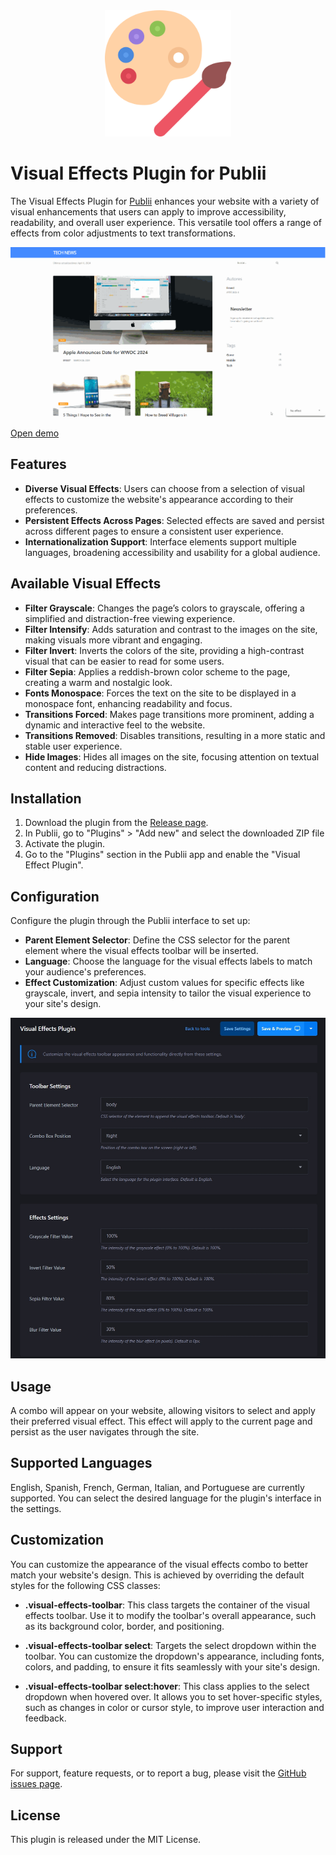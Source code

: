 
<div align="center">
  <img src="https://raw.githubusercontent.com/htejera/publii-visual-effects-plugin/9445c66f42f56336477f9b742a21339c0086107f/thumbnail.svg" width= "40%" height="40%" alt="Marquee Feed Plugin for Publii">
</div>


# Visual Effects Plugin for Publii
The Visual Effects Plugin for [Publii](https://getpublii.com) enhances your website with a variety of visual enhancements that users can apply to improve accessibility, readability, and overall user experience. This versatile tool offers a range of effects from color adjustments to text transformations.

![Plugin demo](https://github.com/htejera/publii-visual-effects-plugin/blob/main/visual-effects.gif?raw=true)


[Open demo](https://marqueeplugin-technews.surge.sh/how-to-breed-villagers-in-minecraft.html)

## Features

- **Diverse Visual Effects**: Users can choose from a selection of visual effects to customize the website's appearance according to their preferences.
- **Persistent Effects Across Pages**: Selected effects are saved and persist across different pages to ensure a consistent user experience.
- **Internationalization Support**: Interface elements support multiple languages, broadening accessibility and usability for a global audience.

## Available Visual Effects

- **Filter Grayscale**: Changes the page’s colors to grayscale, offering a simplified and distraction-free viewing experience.
- **Filter Intensify**: Adds saturation and contrast to the images on the site, making visuals more vibrant and engaging.
- **Filter Invert**: Inverts the colors of the site, providing a high-contrast visual that can be easier to read for some users.
- **Filter Sepia**: Applies a reddish-brown color scheme to the page, creating a warm and nostalgic look.
- **Fonts Monospace**: Forces the text on the site to be displayed in a monospace font, enhancing readability and focus.
- **Transitions Forced**: Makes page transitions more prominent, adding a dynamic and interactive feel to the website.
- **Transitions Removed**: Disables transitions, resulting in a more static and stable user experience.
- **Hide Images**: Hides all images on the site, focusing attention on textual content and reducing distractions.

## Installation

1. Download the plugin from the [Release page](#).
2. In Publii, go to "Plugins" > "Add new" and select the downloaded ZIP file
3. Activate the plugin.
4. Go to the "Plugins" section in the Publii app and enable the "Visual Effect Plugin".

## Configuration

Configure the plugin through the Publii interface to set up:

- **Parent Element Selector**: Define the CSS selector for the parent element where the visual effects toolbar will be inserted.
- **Language**: Choose the language for the visual effects labels to match your audience's preferences.
- **Effect Customization**: Adjust custom values for specific effects like grayscale, invert, and sepia intensity to tailor the visual experience to your site's design.

![Plugin configuration](https://github.com/htejera/publii-visual-effects-plugin/blob/main/plugin-configuration.jpg?raw=true)

## Usage

A combo will appear on your website, allowing visitors to select and apply their preferred visual effect. This effect will apply to the current page and persist as the user navigates through the site.

## Supported Languages

English, Spanish, French, German, Italian, and Portuguese are currently supported. You can select the desired language for the plugin's interface in the settings.

## Customization

You can customize the appearance of the visual effects combo to better match your website's design. This is achieved by overriding the default styles for the following CSS classes:

- **.visual-effects-toolbar**: This class targets the container of the visual effects toolbar. Use it to modify the toolbar's overall appearance, such as its background color, border, and positioning.

- **.visual-effects-toolbar select**: Targets the select dropdown within the toolbar. You can customize the dropdown's appearance, including fonts, colors, and padding, to ensure it fits seamlessly with your site's design.

- **.visual-effects-toolbar select:hover**: This class applies to the select dropdown when hovered over. It allows you to set hover-specific styles, such as changes in color or cursor style, to improve user interaction and feedback.

## Support

For support, feature requests, or to report a bug, please visit the [GitHub issues page](https://github.com/htejera/publii-marquee-feed-plugin/issues).

## License

This plugin is released under the MIT License.



